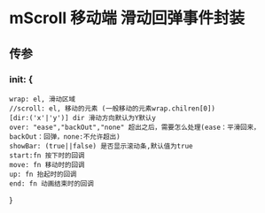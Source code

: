 # mScroll  移动端 滑动回弹事件封装

## 传参
### init: {
	wrap: el, 滑动区域
	//scroll: el, 移动的元素 (一般移动的元素wrap.chilren[0])
	[dir:('x'|'y')] dir 滑动方向默认为Y默认y
	over: "ease","backOut","none" 超出之后，需要怎么处理(ease：平滑回来，backOut：回弹，none:不允许超出)
	showBar: (true||false) 是否显示滚动条,默认值为true
	start:fn 按下时的回调
	move: fn 移动时的回调
	up: fn 抬起时的回调
	end: fn 动画结束时的回调 
}

